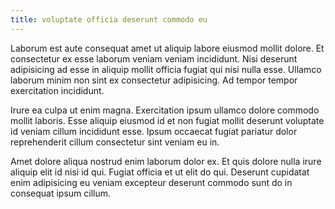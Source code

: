 ```yaml
---
title: voluptate officia deserunt commodo eu
---
```


Laborum est aute consequat amet ut aliquip labore eiusmod mollit dolore. Et consectetur ex esse laborum veniam veniam incididunt. Nisi deserunt adipisicing ad esse in aliquip mollit officia fugiat qui nisi nulla esse. Ullamco laborum minim non sint ex consectetur adipisicing. Ad tempor tempor exercitation incididunt.

Irure ea culpa ut enim magna. Exercitation ipsum ullamco dolore commodo mollit laboris. Esse aliquip eiusmod id et non fugiat mollit deserunt voluptate id veniam cillum incididunt esse. Ipsum occaecat fugiat pariatur dolor reprehenderit cillum consectetur sint veniam eu in.

Amet dolore aliqua nostrud enim laborum dolor ex. Et quis dolore nulla irure aliquip elit id nisi id qui. Fugiat officia et ut elit do qui. Deserunt cupidatat enim adipisicing eu veniam excepteur deserunt commodo sunt do in consequat ipsum cillum.